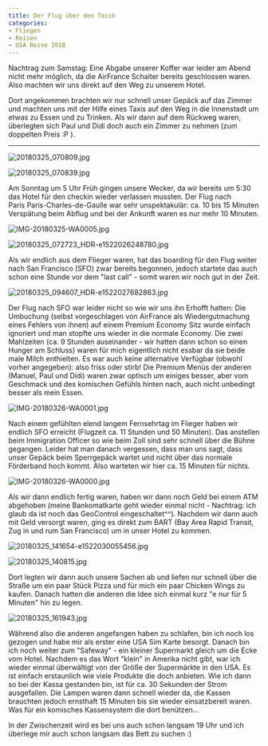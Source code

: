 ```yaml
---
title: Der Flug über den Teich
categories:
- Fliegen
- Reisen
- USA Reise 2018
---
```


Nachtrag zum Samstag: Eine Abgabe unserer Koffer war leider am Abend nicht mehr möglich, da die AirFrance Schalter bereits geschlossen waren. Also machten wir uns direkt auf den Weg zu unserem Hotel.

Dort angekommen brachten wir nur schnell unser Gepäck auf das Zimmer und machten uns mit der Hilfe eines Taxis auf den Weg in die Innenstadt um etwas zu Essen und zu Trinken. Als wir dann auf dem Rückweg waren, überlegten sich Paul und Didi doch auch ein Zimmer zu nehmen (zum doppelten Preis :P ).



* * *

![20180325_070809.jpg](/assets/images/20180325_070809.jpg)

![20180325_070839.jpg](/assets/images/20180325_070839.jpg)

Am Sonntag um 5 Uhr Früh gingen unsere Wecker, da wir bereits um 5:30 das Hotel für den checkin wieder verlassen mussten. Der Flug nach Paris Paris-Charles-de-Gaulle war sehr unspektakulär: ca. 10 bis 15 Minuten Verspätung beim Abflug und bei der Ankunft waren es nur mehr 10 Minuten.

![IMG-20180325-WA0005.jpg](/assets/images/IMG-20180325-WA0005.jpg)

![20180325_072723_HDR-e1522026248780.jpg](/assets/images/20180325_072723_HDR-e1522026248780.jpg)

Als wir endlich aus dem Flieger waren, hat das boarding für den Flug weiter nach San Francisco (SFO) zwar bereits begonnen, jedoch startete das auch schon eine Stunde vor dem "last call" - somit waren wir noch gut in der Zeit.

![20180325_094607_HDR-e1522027682863.jpg](/assets/images/20180325_094607_HDR-e1522027682863.jpg)

Der Flug nach SFO war leider nicht so wie wir uns ihn Erhofft hatten: Die Umbuchung (selbst vorgeschlagen von AirFrance als Wiedergutmachung eines Fehlers von ihnen) auf einem Premium Economy Sitz wurde einfach ignoriert und man stopfte uns wieder in die normale Economy. Die zwei Mahlzeiten (ca. 9 Stunden auseinander - wir hatten dann schon so einen Hunger am Schluss) waren für mich eigentlich nicht essbar da sie beide male Milch enthielten. Es war auch keine alternative Verfügbar (obwohl vorher angegeben): also friss oder stirb! Die Premium Menüs der anderen (Manuel, Paul und Didi) waren zwar optisch um einiges besser, aber vom Geschmack und des komischen Gefühls hinten nach, auch nicht unbedingt besser als mein Essen.

![IMG-20180326-WA0001.jpg](/assets/images/IMG-20180326-WA0001.jpg)

Nach einem gefühlten elend langem Fernsehrtag im Flieger haben wir endlich SFO erreicht (Flugzeit ca. 11 Stunden und 50 Minuten). Das anstellen beim Immigration Officer so wie beim Zoll sind sehr schnell über die Bühne gegangen. Leider hat man danach vergessen, dass man uns sagt, dass unser Gepäck beim Sperrgepäck wartet und nicht über das normale Förderband hoch kommt. Also warteten wir hier ca. 15 Minuten für nichts.

![IMG-20180326-WA0000.jpg](/assets/images/IMG-20180326-WA0000.jpg)

Als wir dann endlich fertig waren, haben wir dann noch Geld bei einem ATM abgehoben (meine Bankomatkarte geht wieder einmal nicht - Nachtrag: ich glaub da ist noch das GeoControl eingeschaltet^^). Nachdem wir dann auch mit Geld versorgt waren, ging es direkt zum BART (Bay Area Rapid Transit, Zug in und rum San Francisco) um in unser Hotel zu kommen.

![20180325_141654-e1522030055456.jpg](/assets/images/20180325_141654-e1522030055456.jpg)

![20180325_140815.jpg](/assets/images/20180325_140815.jpg)

Dort legten wir dann auch unsere Sachen ab und liefen nur schnell über die Straße um ein paar Stück Pizza und für mich ein paar Chicken Wings zu kaufen.
Danach hatten die anderen die Idee sich einmal kurz "e nur für 5 Minuten" hin zu legen.

![20180325_161943.jpg](/assets/images/20180325_161943.jpg)

Während also die anderen angefangen haben zu schlafen, bin ich noch los gezogen und habe mir als erster eine USA Sim Karte besorgt.
Danach bin ich noch weiter zum "Safeway" - ein kleiner Supermarkt gleich um die Ecke vom Hotel. Nachdem es das Wort "klein" in Amerika nicht gibt, war ich wieder einmal überwältigt von der Größe der Supermärkte in den USA. Es ist einfach erstaunlich wie viele Produkte die doch anbieten.
Wie ich dann so bei der Kassa gestanden bin, ist für ca. 30 Sekunden der Strom ausgefallen. Die Lampen waren dann schnell wieder da, die Kassen brauchten jedoch ernsthaft 15 Minuten bis sie wieder einsatzbereit waren. Was für ein komisches Kassensystem die dort benützen...

In der Zwischenzeit wird es bei uns auch schon langsam 19 Uhr und ich überlege mir auch schon langsam das Bett zu suchen :)

